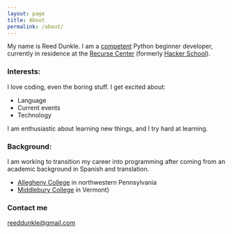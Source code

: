 ```yaml
---
layout: page
title: About
permalink: /about/
---
```


My name is Reed Dunkle. I am a [competent](http://learnpythonthehardway.org/book/ex52.html) Python beginner developer, currently in residence at the [Recurse Center](https://www.recurse.com/) (formerly [Hacker School](https://d29xw0ra2h4o4u.cloudfront.net/assets/instagram_22-535408341d14d3872ee06066f72c78d4d7393667e4b937d3f02007fd203ffa45.jpg)).

### Interests:

I love coding, even the boring stuff. I get excited about:
- Language
- Current events
- Technology

I am enthusiastic about learning new things, and I try hard at learning.

### Background:

I am working to transition my career into programming after coming from an academic background in Spanish and translation.
- [Allegheny College](http://allegheny.edu/) in northwestern Pennsylvania
- [Middlebury College](http://www.middlebury.edu/#story513416) in Vermont)


### Contact me

[reeddunkle@gmail.com](mailto:reeddunkle@gmail.com)
